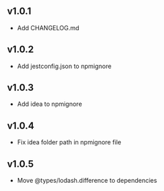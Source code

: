 ## v1.0.1
* Add CHANGELOG.md

## v1.0.2
* Add jestconfig.json to npmignore

## v1.0.3
* Add idea to npmignore

## v1.0.4
* Fix idea folder path in npmignore file

## v1.0.5
* Move @types/lodash.difference to dependencies